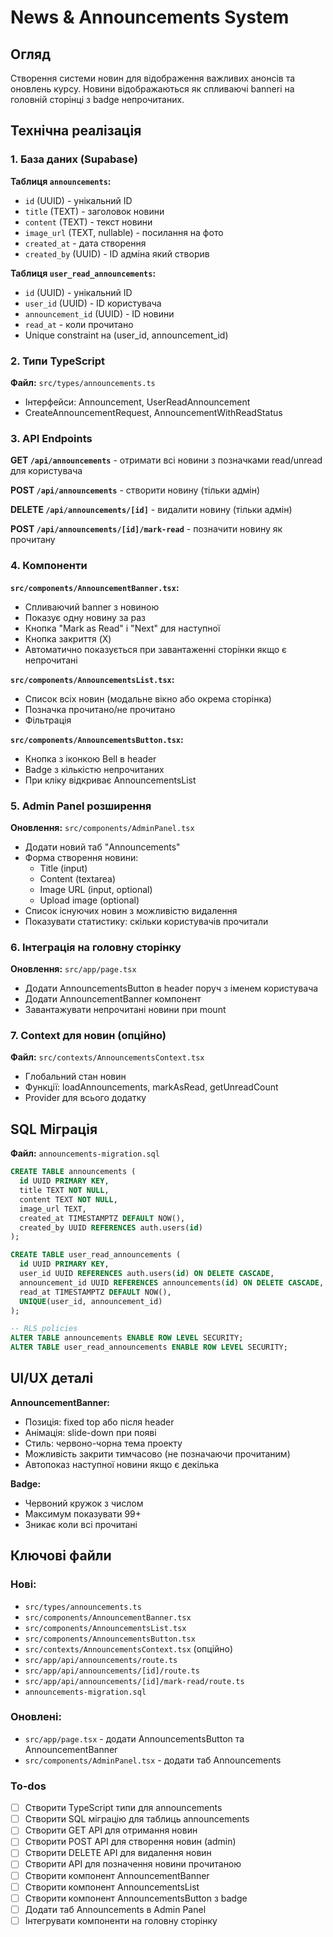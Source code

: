 <!-- 838046c9-2b8f-4a1d-a01a-253b770b3d55 3231cdd5-85ba-44ae-9af0-cc7be8075019 -->
# News & Announcements System

## Огляд

Створення системи новин для відображення важливих анонсів та оновлень курсу. Новини відображаються як спливаючі banneri на головній сторінці з badge непрочитаних.

## Технічна реалізація

### 1. База даних (Supabase)

**Таблиця `announcements`:**

- `id` (UUID) - унікальний ID
- `title` (TEXT) - заголовок новини
- `content` (TEXT) - текст новини
- `image_url` (TEXT, nullable) - посилання на фото
- `created_at` - дата створення
- `created_by` (UUID) - ID адміна який створив

**Таблиця `user_read_announcements`:**

- `id` (UUID) - унікальний ID
- `user_id` (UUID) - ID користувача
- `announcement_id` (UUID) - ID новини
- `read_at` - коли прочитано
- Unique constraint на (user_id, announcement_id)

### 2. Типи TypeScript

**Файл:** `src/types/announcements.ts`

- Інтерфейси: Announcement, UserReadAnnouncement
- CreateAnnouncementRequest, AnnouncementWithReadStatus

### 3. API Endpoints

**GET `/api/announcements`** - отримати всі новини з позначками read/unread для користувача

**POST `/api/announcements`** - створити новину (тільки адмін)

**DELETE `/api/announcements/[id]`** - видалити новину (тільки адмін)

**POST `/api/announcements/[id]/mark-read`** - позначити новину як прочитану

### 4. Компоненти

**`src/components/AnnouncementBanner.tsx`:**

- Спливаючий banner з новиною
- Показує одну новину за раз
- Кнопка "Mark as Read" і "Next" для наступної
- Кнопка закриття (X)
- Автоматично показується при завантаженні сторінки якщо є непрочитані

**`src/components/AnnouncementsList.tsx`:**

- Список всіх новин (модальне вікно або окрема сторінка)
- Позначка прочитано/не прочитано
- Фільтрація

**`src/components/AnnouncementsButton.tsx`:**

- Кнопка з іконкою Bell в header
- Badge з кількістю непрочитаних
- При кліку відкриває AnnouncementsList

### 5. Admin Panel розширення

**Оновлення:** `src/components/AdminPanel.tsx`

- Додати новий таб "Announcements"
- Форма створення новини:
  - Title (input)
  - Content (textarea)
  - Image URL (input, optional)
  - Upload image (optional)
- Список існуючих новин з можливістю видалення
- Показувати статистику: скільки користувачів прочитали

### 6. Інтеграція на головну сторінку

**Оновлення:** `src/app/page.tsx`

- Додати AnnouncementsButton в header поруч з іменем користувача
- Додати AnnouncementBanner компонент
- Завантажувати непрочитані новини при mount

### 7. Context для новин (опційно)

**Файл:** `src/contexts/AnnouncementsContext.tsx`

- Глобальний стан новин
- Функції: loadAnnouncements, markAsRead, getUnreadCount
- Provider для всього додатку

## SQL Міграція

**Файл:** `announcements-migration.sql`

```sql
CREATE TABLE announcements (
  id UUID PRIMARY KEY,
  title TEXT NOT NULL,
  content TEXT NOT NULL,
  image_url TEXT,
  created_at TIMESTAMPTZ DEFAULT NOW(),
  created_by UUID REFERENCES auth.users(id)
);

CREATE TABLE user_read_announcements (
  id UUID PRIMARY KEY,
  user_id UUID REFERENCES auth.users(id) ON DELETE CASCADE,
  announcement_id UUID REFERENCES announcements(id) ON DELETE CASCADE,
  read_at TIMESTAMPTZ DEFAULT NOW(),
  UNIQUE(user_id, announcement_id)
);

-- RLS policies
ALTER TABLE announcements ENABLE ROW LEVEL SECURITY;
ALTER TABLE user_read_announcements ENABLE ROW LEVEL SECURITY;
```

## UI/UX деталі

**AnnouncementBanner:**

- Позиція: fixed top або після header
- Анімація: slide-down при появі
- Стиль: червоно-чорна тема проекту
- Можливість закрити тимчасово (не позначаючи прочитаним)
- Автопоказ наступної новини якщо є декілька

**Badge:**

- Червоний кружок з числом
- Максимум показувати 99+
- Зникає коли всі прочитані

## Ключові файли

### Нові:

- `src/types/announcements.ts`
- `src/components/AnnouncementBanner.tsx`
- `src/components/AnnouncementsList.tsx`
- `src/components/AnnouncementsButton.tsx`
- `src/contexts/AnnouncementsContext.tsx` (опційно)
- `src/app/api/announcements/route.ts`
- `src/app/api/announcements/[id]/route.ts`
- `src/app/api/announcements/[id]/mark-read/route.ts`
- `announcements-migration.sql`

### Оновлені:

- `src/app/page.tsx` - додати AnnouncementsButton та AnnouncementBanner
- `src/components/AdminPanel.tsx` - додати таб Announcements

### To-dos

- [ ] Створити TypeScript типи для announcements
- [ ] Створити SQL міграцію для таблиць announcements
- [ ] Створити GET API для отримання новин
- [ ] Створити POST API для створення новин (admin)
- [ ] Створити DELETE API для видалення новин
- [ ] Створити API для позначення новини прочитаною
- [ ] Створити компонент AnnouncementBanner
- [ ] Створити компонент AnnouncementsList
- [ ] Створити компонент AnnouncementsButton з badge
- [ ] Додати таб Announcements в Admin Panel
- [ ] Інтегрувати компоненти на головну сторінку